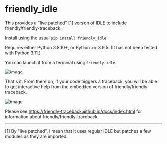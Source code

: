 # friendly_idle

This provides a "live patched" [1] version of IDLE to include friendly/friendly-traceback.

Install using the usual `pip install friendly_idle`.

Requires either Python 3.8.10+, or Python >= 3.9.5.  (It has not been tested with Python 3.11.)

You can launch it from a terminal using `friendly_idle`.

![image](https://user-images.githubusercontent.com/629698/174356637-2bf86ecd-a817-4189-89eb-3939c4122dd9.png)

That's it. From there on, if your code triggers a traceback, you will be able to get
interactive help from the embedded version of friendly/friendly-traceback.

![image](https://user-images.githubusercontent.com/629698/174356738-58d3af3f-a8ac-469a-b98e-16648961916b.png)


Please see https://friendly-traceback.github.io/docs/index.html for information about friendly/friendly-traceback.

---

[1] By "live patched", I mean that it uses regular IDLE but patches a few modules as they are imported.
